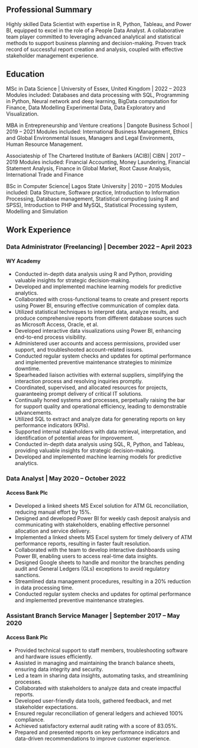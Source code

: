 ## Professional Summary
Highly skilled Data Scientist with expertise in R, Python, Tableau, and Power BI, equipped to excel in the role of a People Data Analyst. A collaborative team player committed to leveraging advanced analytical and statistical methods to support business planning and decision-making. Proven track record of successful report creation and analysis, coupled with effective stakeholder management experience.


## Education
MSc in Data Science | University of Essex, United Kingdom | 2022 – 2023
Modules included: Databases and data processing with SQL, Programming in Python, Neural network and deep learning, BigData computation for Finance, Data Modelling Experimental Data, Data Exploratory and Visualization.

MBA in Entrepreneurship and Venture creations | Dangote Business School | 2019 – 2021 
Modules included: International Business Management, Ethics and Global Environmental Issues, Managers and Legal Environments, Human Resource Management.

Associateship of The Chartered Institute of Bankers (ACIB)| CIBN | 2017 – 2019
Modules included: Financial Accounting, Money Laundering, Financial Statement Analysis, Finance in Global Market, Root Cause Analysis, International Trade and Finance

BSc in Computer Science| Lagos State University | 2010 – 2015 
Modules included: Data Structure, Software practice, Introduction to Information Processing, Database management, Statistical computing (using R and SPSS), Introduction to PHP and MySQL, Statistical Processing system, Modelling and Simulation


## Work Experience

### Data Administrator (Freelancing) | December 2022 – April 2023
#### WY Academy
- Conducted in-depth data analysis using R and Python, providing valuable insights for strategic decision-making.
- Developed and implemented machine learning models for predictive analytics.
- Collaborated with cross-functional teams to create and present reports using Power BI, ensuring effective communication of complex data.
- Utilized statistical techniques to interpret data, analyze results, and produce comprehensive reports from different database sources such as Microsoft Access, Oracle, et al.
- Developed interactive data visualizations using Power BI, enhancing end-to-end process visibility.
- Administered user accounts and access permissions, provided user support, and troubleshooted account-related issues.
- Conducted regular system checks and updates for optimal performance and implemented preventive maintenance strategies to minimize downtime.
- Spearheaded liaison activities with external suppliers, simplifying the interaction process and resolving inquiries promptly.
- Coordinated, supervised, and allocated resources for projects, guaranteeing prompt delivery of critical IT solutions.
- Continually honed systems and processes, perpetually raising the bar for support quality and operational efficiency, leading to demonstrable advancements.
- Utilized SQL to extract and analyze data for generating reports on key performance indicators (KPIs).
- Supported internal stakeholders with data retrieval, interpretation, and identification of potential areas for improvement.
- Conducted in-depth data analysis using SQL, R, Python, and Tableau, providing valuable insights for strategic decision-making.
- Developed and implemented machine learning models for predictive analytics.

### Data Analyst | May 2020 – October 2022
#### Access Bank Plc
- Developed a linked sheets MS Excel solution for ATM GL reconciliation, reducing manual effort by 15%.
- Designed and developed Power BI for weekly cash deposit analysis and communicating with stakeholders, enabling effective personnel allocation and service delivery.
- Implemented a linked sheets MS Excel system for timely delivery of ATM performance reports, resulting in faster fault resolution.
- Collaborated with the team to develop interactive dashboards using Power BI, enabling users to access real-time data insights.
- Designed Google sheets to handle and monitor the branches pending audit and General Ledgers (GLs) exceptions to avoid regulatory sanctions.
- Streamlined data management procedures, resulting in a 20% reduction in data processing time.
- Conducted regular system checks and updates for optimal performance and implemented preventive maintenance strategies.

### Assistant Branch Service Manager | September 2017 – May 2020
#### Access Bank Plc
- Provided technical support to staff members, troubleshooting software and hardware issues efficiently.
- Assisted in managing and maintaining the branch balance sheets, ensuring data integrity and security.
- Led a team in sharing data insights, automating tasks, and streamlining processes.
- Collaborated with stakeholders to analyze data and create impactful reports.
- Developed user-friendly data tools, gathered feedback, and met stakeholder expectations.
- Ensured regular reconciliation of general ledgers and achieved 100% compliance.
- Achieved satisfactory external audit rating with a score of 83.05%.
- Prepared and presented reports on key performance indicators and data-driven recommendations to improve customer experience.
